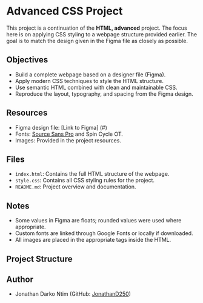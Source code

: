 # Advanced CSS Project

This project is a continuation of the **HTML, advanced** project. The focus here is on applying CSS styling to a webpage structure provided earlier. The goal is to match the design given in the Figma file as closely as possible.

## Objectives

- Build a complete webpage based on a designer file (Figma).
- Apply modern CSS techniques to style the HTML structure.
- Use semantic HTML combined with clean and maintainable CSS.
- Reproduce the layout, typography, and spacing from the Figma design.

## Resources

- Figma design file: [Link to Figma] (#)  
- Fonts: [Source Sans Pro](https://fonts.google.com/specimen/Source+Sans+Pro) and Spin Cycle OT.  
- Images: Provided in the project resources.  

## Files

- `index.html`: Contains the full HTML structure of the webpage.
- `style.css`: Contains all CSS styling rules for the project.
- `README.md`: Project overview and documentation.

## Notes

- Some values in Figma are floats; rounded values were used where appropriate.
- Custom fonts are linked through Google Fonts or locally if downloaded.
- All images are placed in the appropriate tags inside the HTML.

## Project Structure


## Author

- Jonathan Darko Ntim (GitHub: [JonathanD250](https://github.com/JonathanD250))

